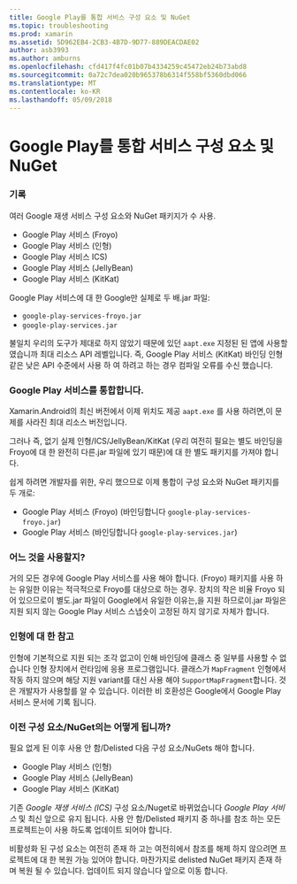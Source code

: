 ```yaml
---
title: Google Play를 통합 서비스 구성 요소 및 NuGet
ms.topic: troubleshooting
ms.prod: xamarin
ms.assetid: 5D962EB4-2CB3-4B7D-9D77-889DEACDAE02
author: asb3993
ms.author: amburns
ms.openlocfilehash: cfd417f4fc01b07b4334259c45472eb24b73abd8
ms.sourcegitcommit: 0a72c7dea020b965378b6314f558bf5360dbd066
ms.translationtype: MT
ms.contentlocale: ko-KR
ms.lasthandoff: 05/09/2018
---
```

# <a name="unifying-google-play-services-components-and-nuget"></a>Google Play를 통합 서비스 구성 요소 및 NuGet

### <a name="history"></a>기록

여러 Google 재생 서비스 구성 요소와 NuGet 패키지가 수 사용.

-   Google Play 서비스 (Froyo)
-   Google Play 서비스 (인형)
-   Google Play 서비스 ICS)
-   Google Play 서비스 (JellyBean)
-   Google Play 서비스 (KitKat)

Google Play 서비스에 대 한 Google만 실제로 두 배.jar 파일:

-   `google-play-services-froyo.jar`
-   `google-play-services.jar`

불일치 우리의 도구가 제대로 하지 않았기 때문에 있던 `aapt.exe` 지정된 된 앱에 사용할 였습니까 최대 리소스 API 레벨입니다. 즉, Google Play 서비스 (KitKat) 바인딩 인형 같은 낮은 API 수준에서 사용 하 여 하려고 하는 경우 컴파일 오류를 수신 했습니다.

### <a name="unifying-google-play-services"></a>Google Play 서비스를 통합합니다.

Xamarin.Android의 최신 버전에서 이제 위치도 제공 `aapt.exe` 를 사용 하려면,이 문제를 사라진 최대 리소스 버전입니다.

그러나 즉, 없기 실제 인형/ICS/JellyBean/KitKat (우리 여전히 필요는 별도 바인딩을 Froyo에 대 한 완전히 다른.jar 파일에 있기 때문)에 대 한 별도 패키지를 가져야 합니다.

쉽게 하려면 개발자를 위한, 우리 했으므로 이제 통합이 구성 요소와 NuGet 패키지를 두 개로:

-   Google Play 서비스 (Froyo) (바인딩합니다 `google-play-services-froyo.jar`)
-   Google Play 서비스 (바인딩합니다 `google-play-services.jar`)

### <a name="which-one-should-be-used"></a>어느 것을 사용할지?

거의 모든 경우에 Google Play 서비스를 사용 해야 합니다. (Froyo) 패키지를 사용 하는 유일한 이유는 적극적으로 Froyo를 대상으로 하는 경우. 장치의 작은 비율 Froyo 되어 있으므로이 별도.jar 파일이 Google에서 유일한 이유는,을 지원 하므로이.jar 파일은 지원 되지 않는 Google Play 서비스 스냅숏이 고정된 하지 않기로 자체가 합니다.

### <a name="note-about-gingerbread"></a>인형에 대 한 참고

인형에 기본적으로 지원 되는 조각 없고이 인해 바인딩에 클래스 중 일부를 사용할 수 없습니다 인형 장치에서 런타임에 응용 프로그램입니다. 클래스가 `MapFragment` 인형에서 작동 하지 않으며 해당 지원 variant를 대신 사용 해야 `SupportMapFragment`합니다. 것은 개발자가 사용할를 알 수 있습니다. 이러한 비 호환성은 Google에서 Google Play 서비스 문서에 기록 됩니다.

### <a name="what-happens-to-the-old-componentsnugets"></a>이전 구성 요소/NuGet의는 어떻게 됩니까?

필요 없게 된 이후 사용 안 함/Delisted 다음 구성 요소/NuGets 해야 합니다.

-   Google Play 서비스 (인형)
-   Google Play 서비스 (JellyBean)
-   Google Play 서비스 (KitKat)

기존 _Google 재생 서비스 (ICS)_ 구성 요소/Nuget로 바뀌었습니다 _Google Play 서비스_ 및 최신 앞으로 유지 됩니다. 사용 안 함/Delisted 패키지 중 하나를 참조 하는 모든 프로젝트는이 사용 하도록 업데이트 되어야 합니다.

비활성화 된 구성 요소는 여전히 존재 하 고는 여전히에서 참조를 해제 하지 않으려면 프로젝트에 대 한 복원 가능 있어야 합니다. 마찬가지로 delisted NuGet 패키지 존재 하며 복원 될 수 있습니다. 업데이트 되지 않습니다 앞으로 이동 합니다.
